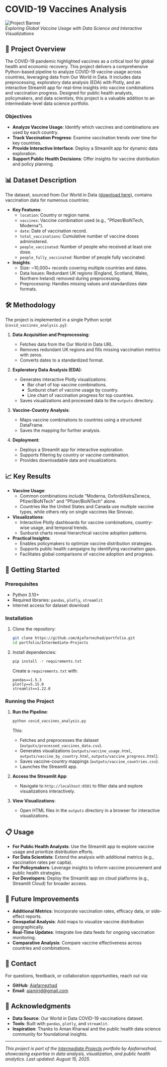 # COVID-19 Vaccines Analysis

![Project Banner](https://via.placeholder.com/1200x200.png?text=COVID-19+Vaccines+Analysis)  
*Exploring Global Vaccine Usage with Data Science and Interactive Visualizations*

## 📖 Project Overview

The COVID-19 pandemic highlighted vaccines as a critical tool for global health and economic recovery. This project delivers a comprehensive Python-based pipeline to analyze COVID-19 vaccine usage across countries, leveraging data from Our World in Data. It includes data preprocessing, exploratory data analysis (EDA) with Plotly, and an interactive Streamlit app for real-time insights into vaccine combinations and vaccination progress. Designed for public health analysts, policymakers, and data scientists, this project is a valuable addition to an intermediate-level data science portfolio.

### Objectives
- **Analyze Vaccine Usage**: Identify which vaccines and combinations are used by each country.
- **Track Vaccination Progress**: Examine vaccination trends over time for key countries.
- **Provide Interactive Interface**: Deploy a Streamlit app for dynamic data exploration.
- **Support Public Health Decisions**: Offer insights for vaccine distribution and policy planning.

## 📊 Dataset Description

The dataset, sourced from Our World in Data ([download here](https://raw.githubusercontent.com/owid/covid-19-data/master/public/data/vaccinations/vaccinations.csv)), contains vaccination data for numerous countries:

- **Key Features**:
  - `location`: Country or region name.
  - `vaccines`: Vaccine combination used (e.g., "Pfizer/BioNTech, Moderna").
  - `date`: Date of vaccination record.
  - `total_vaccinations`: Cumulative number of vaccine doses administered.
  - `people_vaccinated`: Number of people who received at least one dose.
  - `people_fully_vaccinated`: Number of people fully vaccinated.
- **Insights**:
  - Size: ~10,000+ records covering multiple countries and dates.
  - Data Issues: Redundant UK regions (England, Scotland, Wales, Northern Ireland) removed during preprocessing.
  - Preprocessing: Handles missing values and standardizes date formats.

## 🛠 Methodology

The project is implemented in a single Python script (`covid_vaccines_analysis.py`):

1. **Data Acquisition and Preprocessing**:
   - Fetches data from the Our World in Data URL.
   - Removes redundant UK regions and fills missing vaccination metrics with zeros.
   - Converts dates to a standardized format.

2. **Exploratory Data Analysis (EDA)**:
   - Generates interactive Plotly visualizations:
     - Bar chart of top vaccine combinations.
     - Sunburst chart of vaccine usage by country.
     - Line chart of vaccination progress for top countries.
   - Saves visualizations and processed data to the `outputs` directory.

3. **Vaccine-Country Analysis**:
   - Maps vaccine combinations to countries using a structured DataFrame.
   - Saves the mapping for further analysis.

4. **Deployment**:
   - Deploys a Streamlit app for interactive exploration.
   - Supports filtering by country or vaccine combination.
   - Provides downloadable data and visualizations.

## 📈 Key Results

- **Vaccine Usage**:
  - Common combinations include "Moderna, Oxford/AstraZeneca, Pfizer/BioNTech" and "Pfizer/BioNTech" alone.
  - Countries like the United States and Canada use multiple vaccine types, while others rely on single vaccines like Sinovac.
- **Visualizations**:
  - Interactive Plotly dashboards for vaccine combinations, country-wise usage, and temporal trends.
  - Sunburst charts reveal hierarchical vaccine adoption patterns.
- **Practical Insights**:
  - Enables policymakers to optimize vaccine distribution strategies.
  - Supports public health campaigns by identifying vaccination gaps.
  - Facilitates global comparisons of vaccine adoption and progress.

## 🚀 Getting Started

### Prerequisites
- Python 3.10+
- Required libraries: `pandas`, `plotly`, `streamlit`
- Internet access for dataset download

### Installation
1. Clone the repository:
   ```bash
   git clone https://github.com/Ajafarnezhad/portfolio.git
   cd portfolio/Intermediate-Projects
   ```
2. Install dependencies:
   ```bash
   pip install -r requirements.txt
   ```
   Create a `requirements.txt` with:
   ```
   pandas==1.5.3
   plotly==5.15.0
   streamlit==1.22.0
   ```

### Running the Project
1. **Run the Pipeline**:
   ```bash
   python covid_vaccines_analysis.py
   ```
   This:
   - Fetches and preprocesses the dataset (`outputs/processed_vaccines_data.csv`).
   - Generates visualizations (`outputs/vaccine_usage.html`, `outputs/vaccine_by_country.html`, `outputs/vaccine_progress.html`).
   - Saves vaccine-country mappings (`outputs/vaccine_countries.csv`).
   - Launches the Streamlit app.

2. **Access the Streamlit App**:
   - Navigate to `http://localhost:8501` to filter data and explore visualizations interactively.

3. **View Visualizations**:
   - Open HTML files in the `outputs` directory in a browser for interactive visualizations.

## 📋 Usage

- **For Public Health Analysts**: Use the Streamlit app to explore vaccine usage and prioritize distribution efforts.
- **For Data Scientists**: Extend the analysis with additional metrics (e.g., vaccination rates per capita).
- **For Policymakers**: Leverage insights to inform vaccine procurement and public health strategies.
- **For Developers**: Deploy the Streamlit app on cloud platforms (e.g., Streamlit Cloud) for broader access.

## 🔮 Future Improvements

- **Additional Metrics**: Incorporate vaccination rates, efficacy data, or side-effect reports.
- **Geospatial Analysis**: Add maps to visualize vaccine distribution geographically.
- **Real-Time Updates**: Integrate live data feeds for ongoing vaccination monitoring.
- **Comparative Analysis**: Compare vaccine effectiveness across countries and combinations.

## 📧 Contact

For questions, feedback, or collaboration opportunities, reach out via:
- **GitHub**: [Ajafarnezhad](https://github.com/Ajafarnezhad)
- **Email**: aiamirjd@gmail.com

## 🙏 Acknowledgments

- **Data Source**: Our World in Data COVID-19 vaccinations dataset.
- **Tools**: Built with `pandas`, `plotly`, and `streamlit`.
- **Inspiration**: Thanks to Aman Kharwal and the public health data science community for foundational insights.

---

*This project is part of the [Intermediate Projects](https://github.com/Ajafarnezhad/portfolio/tree/main/Intermediate-Projects) portfolio by Ajafarnezhad, showcasing expertise in data analysis, visualization, and public health analytics. Last updated: August 15, 2025.*